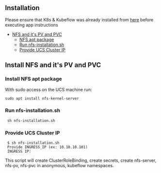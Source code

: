 ## Installation

Please ensure that K8s & Kubeflow was already installed from [here](./../../../../../install) 
before executing app instructions

- [NFS and it's PV and PVC](#nfs)
  * [NFS apt package](#nfs-apt-package)
  * [Run nfs-installation.sh](#run-nfs-installationsh)
  * [Provide UCS Cluster IP](#ucs-cluster-ip)
  
## <a id=nfs></a> Install NFS and it's PV and PVC

### <a id=nfs-apt-package></a> Install NFS apt package
With sudo access on the UCS machine run:

	sudo apt install nfs-kernel-server
	
### <a id=run-nfs-installationsh></a> Run nfs-installation.sh 

     sh nfs-installation.sh

### <a id=ucs-cluster-ip></a> Provide UCS Cluster IP

	 $ sh nfs-installation.sh
	 Provide INGRESS_IP (ex: 10.10.10.101)
	 INGRESS IP:

This script will create ClusterRoleBinding, create secrets, create nfs-server, nfs-pv, nfs-pvc in anonymous, kubeflow namespaces.
